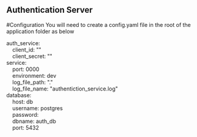 ## Authentication Server
#Configuration
You will need to create a config.yaml file in the root of the application folder as below

auth_service:     
&nbsp;&nbsp;&nbsp;&nbsp;client_id: ""     
&nbsp;&nbsp;&nbsp;&nbsp;client_secret: ""      
service:     
&nbsp;&nbsp;&nbsp;&nbsp;port: 0000     
&nbsp;&nbsp;&nbsp;&nbsp;environment: dev     
&nbsp;&nbsp;&nbsp;&nbsp;log_file_path: "."     
&nbsp;&nbsp;&nbsp;&nbsp;log_file_name: "authentiction_service.log"     
database:     
&nbsp;&nbsp;&nbsp;&nbsp;host: db     
&nbsp;&nbsp;&nbsp;&nbsp;username: postgres     
&nbsp;&nbsp;&nbsp;&nbsp;password:      
&nbsp;&nbsp;&nbsp;&nbsp;dbname: auth_db     
&nbsp;&nbsp;&nbsp;&nbsp;port: 5432     
